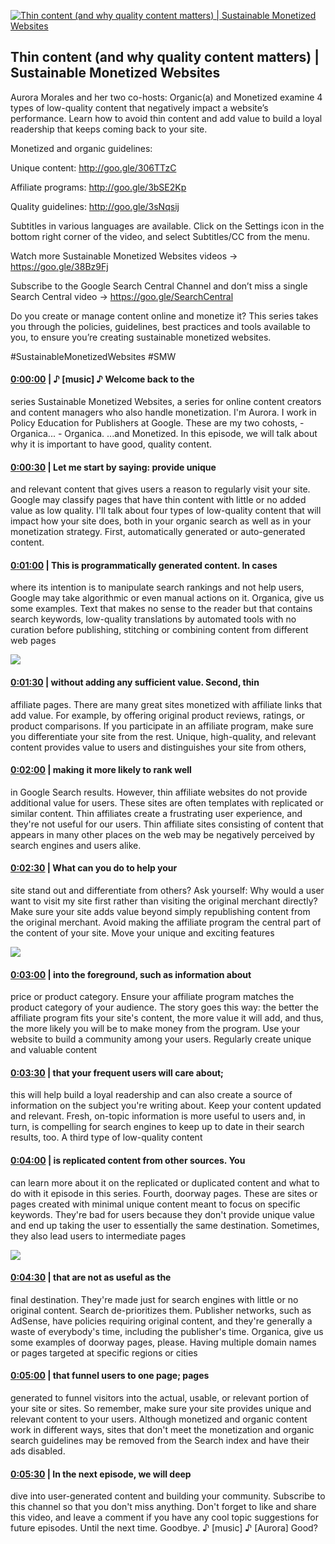 [![Thin content (and why quality content matters) | Sustainable Monetized Websites](https://i.ytimg.com/vi/ZLTz3KRsy4k/maxresdefault.jpg)](https://www.youtube.com/watch?v=ZLTz3KRsy4k)

## Thin content (and why quality content matters) | Sustainable Monetized Websites

Aurora Morales and her two co-hosts: Organic(a) and Monetized examine 4 types of low-quality content that negatively impact a website’s performance. Learn how to avoid thin content and add value to build a loyal readership that keeps coming back to your site.



Monetized and organic guidelines:

Unique content: http://goo.gle/306TTzC

Affiliate programs: http://goo.gle/3bSE2Kp

Quality guidelines: http://goo.gle/3sNqsij



Subtitles in various languages are available. Click on the Settings icon in the bottom right corner of the video, and select Subtitles/CC from the menu.



Watch more Sustainable Monetized Websites videos → https://goo.gle/38Bz9Fj

Subscribe to the Google Search Central Channel and don’t miss a single Search Central video → https://goo.gle/SearchCentral



Do you create or manage content online and monetize it? This series takes you through the policies, guidelines, best practices and tools available to you, to ensure you’re creating sustainable monetized websites. 



#SustainableMonetizedWebsites #SMW



#### [0:00:00](https://www.youtube.com/watch?v=ZLTz3KRsy4k&t=0) |  ♪ [music] ♪ Welcome back to the

series Sustainable Monetized Websites, a series for online content creators and content managers who also handle monetization. I'm Aurora. I work in Policy Education for Publishers at Google. These are my two cohosts, - Organica... - Organica. ...and Monetized. In this episode, we will talk about why it is important to have good, quality content.  

#### [0:00:30](https://www.youtube.com/watch?v=ZLTz3KRsy4k&t=30) |  Let me start by saying: provide unique

and relevant content that gives users a reason to regularly visit your site. Google may classify pages that have thin content with little or no added value as low quality. I'll talk about four types of low-quality content that will impact how your site does, both in your organic search as well as in your monetization strategy. First, automatically generated or auto-generated content.  

#### [0:01:00](https://www.youtube.com/watch?v=ZLTz3KRsy4k&t=60) |  This is programmatically generated content. In cases

where its intention is to manipulate search rankings and not help users, Google may take algorithmic or even manual actions on it. Organica, give us some examples. Text that makes no sense to the reader but that contains search keywords, low-quality translations by automated tools with no curation before publishing, stitching or combining content from different web pages  

![](https://i.ytimg.com/vi/ZLTz3KRsy4k/maxres1.jpg)



#### [0:01:30](https://www.youtube.com/watch?v=ZLTz3KRsy4k&t=90) |  without adding any sufficient value. Second, thin

affiliate pages. There are many great sites monetized with affiliate links that add value. For example, by offering original product reviews, ratings, or product comparisons. If you participate in an affiliate program, make sure you differentiate your site from the rest. Unique, high-quality, and relevant content provides value to users and distinguishes your site from others,  

#### [0:02:00](https://www.youtube.com/watch?v=ZLTz3KRsy4k&t=120) |  making it more likely to rank well

in Google Search results. However, thin affiliate websites do not provide additional value for users. These sites are often templates with replicated or similar content. Thin affiliates create a frustrating user experience, and they're not useful for our users. Thin affiliate sites consisting of content that appears in many other places on the web may be negatively perceived by search engines and users alike.  

#### [0:02:30](https://www.youtube.com/watch?v=ZLTz3KRsy4k&t=150) |  What can you do to help your

site stand out and differentiate from others? Ask yourself: Why would a user want to visit my site first rather than visiting the original merchant directly? Make sure your site adds value beyond simply republishing content from the original merchant. Avoid making the affiliate program the central part of the content of your site. Move your unique and exciting features  

![](https://i.ytimg.com/vi/ZLTz3KRsy4k/maxres2.jpg)



#### [0:03:00](https://www.youtube.com/watch?v=ZLTz3KRsy4k&t=180) |  into the foreground, such as information about

price or product category. Ensure your affiliate program matches the product category of your audience. The story goes this way: the better the affiliate program fits your site's content, the more value it will add, and thus, the more likely you will be to make money from the program. Use your website to build a community among your users. Regularly create unique and valuable content  

#### [0:03:30](https://www.youtube.com/watch?v=ZLTz3KRsy4k&t=210) |  that your frequent users will care about;

this will help build a loyal readership and can also create a source of information on the subject you're writing about. Keep your content updated and relevant. Fresh, on-topic information is more useful to users and, in turn, is compelling for search engines to keep up to date in their search results, too. A third type of low-quality content  

#### [0:04:00](https://www.youtube.com/watch?v=ZLTz3KRsy4k&t=240) |  is replicated content from other sources. You

can learn more about it on the replicated or duplicated content and what to do with it episode in this series. Fourth, doorway pages. These are sites or pages created with minimal unique content meant to focus on specific keywords. They're bad for users because they don't provide unique value and end up taking the user to essentially the same destination. Sometimes, they also lead users to intermediate pages  

![](https://i.ytimg.com/vi/ZLTz3KRsy4k/maxres3.jpg)



#### [0:04:30](https://www.youtube.com/watch?v=ZLTz3KRsy4k&t=270) |  that are not as useful as the

final destination. They're made just for search engines with little or no original content. Search de-prioritizes them. Publisher networks, such as AdSense, have policies requiring original content, and they're generally a waste of everybody's time, including the publisher's time. Organica, give us some examples of doorway pages, please. Having multiple domain names or pages targeted at specific regions or cities  

#### [0:05:00](https://www.youtube.com/watch?v=ZLTz3KRsy4k&t=300) |  that funnel users to one page; pages

generated to funnel visitors into the actual, usable, or relevant portion of your site or sites. So remember, make sure your site provides unique and relevant content to your users. Although monetized and organic content work in different ways, sites that don't meet the monetization and organic search guidelines may be removed from the Search index and have their ads disabled.  

#### [0:05:30](https://www.youtube.com/watch?v=ZLTz3KRsy4k&t=330) |  In the next episode, we will deep

dive into user-generated content and building your community. Subscribe to this channel so that you don't miss anything. Don't forget to like and share this video, and leave a comment if you have any cool topic suggestions for future episodes. Until the next time. Goodbye. ♪ [music] ♪ [Aurora] Good?  